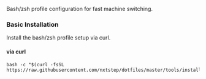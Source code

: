 Bash/zsh profile configuration for fast machine switching.

### Basic Installation

Install the bash/zsh profile setup via curl.

#### via curl

```shell
bash -c "$(curl -fsSL https://raw.githubusercontent.com/nxtstep/dotfiles/master/tools/install.sh)"
```
